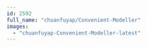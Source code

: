 ```yaml
---
id: 2592
full_name: "chuanfuyap/Convenient-Modeller"
images: 
  - "chuanfuyap-Convenient-Modeller-latest"
---
```

